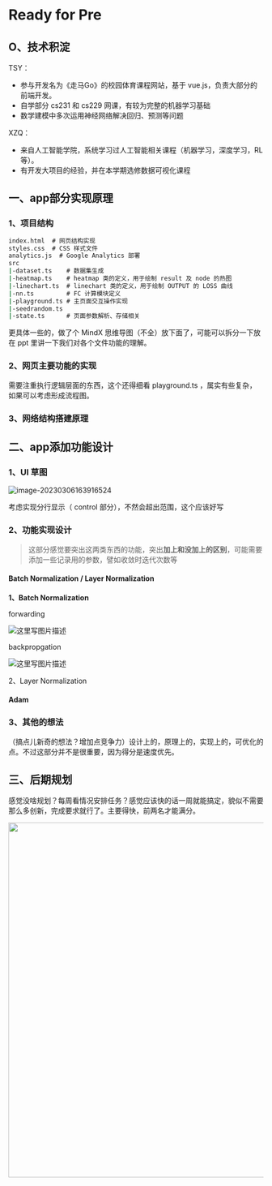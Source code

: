 # Ready for Pre

## O、技术积淀

TSY：

* 参与开发名为《走马Go》的校园体育课程网站，基于 vue.js，负责大部分的前端开发。
* 自学部分 cs231 和 cs229 网课，有较为完整的机器学习基础
* 数学建模中多次运用神经网络解决回归、预测等问题

XZQ：

* 来自人工智能学院，系统学习过人工智能相关课程（机器学习，深度学习，RL等）。
* 有开发大项目的经验，并在本学期选修数据可视化课程 


## 一、app部分实现原理

### 1、项目结构

```cmd
index.html	# 网页结构实现
styles.css	# CSS 样式文件
analytics.js  # Google Analytics 部署
src
|-dataset.ts	# 数据集生成
|-heatmap.ts	# heatmap 类的定义，用于绘制 result 及 node 的热图
|-linechart.ts	# linechart 类的定义，用于绘制 OUTPUT 的 LOSS 曲线
|-nn.ts		    # FC 计算模块定义
|-playground.ts	# 主页面交互操作实现
|-seedrandom.ts
|-state.ts		# 页面参数解析、存储相关
```

更具体一些的，做了个 MindX 思维导图（不全）放下面了，可能可以拆分一下放在 ppt 里讲一下我们对各个文件功能的理解。

### 2、网页主要功能的实现

需要注重执行逻辑层面的东西，这个还得细看 playground.ts ，属实有些复杂，如果可以考虑形成流程图。

### 3、网络结构搭建原理

## 二、app添加功能设计

### 1、UI 草图

![image-20230306163916524](https://20220923img.oss-cn-hangzhou.aliyuncs.com/markdown/image-20230306163916524.png)

考虑实现分行显示（ control 部分），不然会超出范围，这个应该好写

### 2、功能实现设计

> 这部分感觉要突出这两类东西的功能，突出**加上和没加上的区别**，可能需要添加一些记录用的参数，譬如收敛时迭代次数等

#### Batch Normalization / Layer Normalization

**1、Batch Normalization**

forwarding

![这里写图片描述](https://img-blog.csdn.net/20170428223053354?watermark/2/text/aHR0cDovL2Jsb2cuY3Nkbi5uZXQvcXFfMzQ2OTUxNDc=/font/5a6L5L2T/fontsize/400/fill/I0JBQkFCMA==/dissolve/70/gravity/SouthEast)

backpropgation

![这里写图片描述](https://img-blog.csdn.net/20170428223746406?watermark/2/text/aHR0cDovL2Jsb2cuY3Nkbi5uZXQvcXFfMzQ2OTUxNDc=/font/5a6L5L2T/fontsize/400/fill/I0JBQkFCMA==/dissolve/70/gravity/SouthEast)

2、Layer Normalization

#### Adam

### 3、其他的想法

（搞点儿新奇的想法？增加点竞争力）设计上的，原理上的，实现上的，可优化的点。不过这部分并不是很重要，因为得分是速度优先。

## 三、后期规划

感觉没啥规划？每周看情况安排任务？感觉应该快的话一周就能搞定，貌似不需要那么多创新，完成要求就行了。主要得快，前两名才能满分。

<img src="https://20220923img.oss-cn-hangzhou.aliyuncs.com/markdown/playground.png" width=700>

